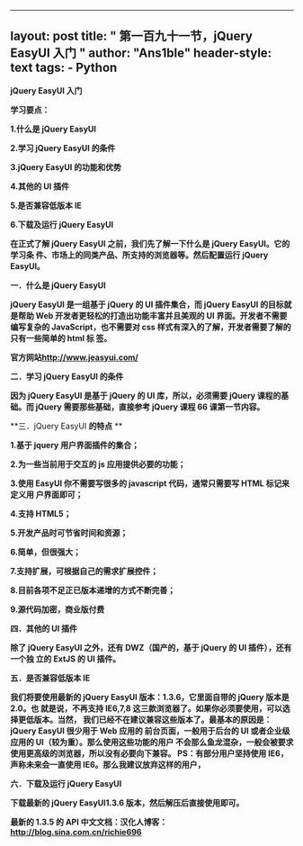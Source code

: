 
---
layout: post
title: " 第一百九十一节，jQuery EasyUI 入门 "
author: "Ans1ble"
header-style: text
tags:
      - Python
---


**jQuery EasyUI 入门**



**学习要点：**

**1.什么是 jQuery EasyUI**

**2.学习 jQuery EasyUI 的条件**

**3.jQuery EasyUI 的功能和优势**

**4.其他的 UI 插件**

**5.是否兼容低版本 IE**

**6.下载及运行 jQuery EasyUI**



**在正式了解 jQuery EasyUI 之前，我们先了解一下什么是 jQuery EasyUI。它的学习条
件、市场上的同类产品、所支持的浏览器等。然后配置运行 jQuery EasyUI。**



**一．什么是 jQuery EasyUI**

**jQuery EasyUI 是一组基于 jQuery 的 UI 插件集合，而 jQuery EasyUI 的目标就是帮助 Web
开发者更轻松的打造出功能丰富并且美观的 UI 界面。开发者不需要编写复杂的 JavaScript，也不需要对 css
样式有深入的了解，开发者需要了解的只有一些简单的 html 标 签。**



**官方网站<http://www.jeasyui.com/>**



**二．学习 jQuery EasyUI 的条件**

**因为 jQuery EasyUI 是基于 jQuery 的 UI 库，所以，必须需要 jQuery 课程的基础。而 jQuery 需要那些基础，直接参考
jQuery 课程 66 课第一节内容。**





**三．jQuery EasyUI **的特点** **

**1.基于 jquery 用户界面插件的集合；**

**2.为一些当前用于交互的 js 应用提供必要的功能；**

**3.使用 EasyUI 你不需要写很多的 javascript 代码，通常只需要写 HTML 标记来定义用 户界面即可；**

**4.支持 HTML5；**

**5.开发产品时可节省时间和资源；**

**6.简单，但很强大；**

**7.支持扩展，可根据自己的需求扩展控件；**

**8.目前各项不足正已版本递增的方式不断完善；**

**9.源代码加密，商业版付费**



**四．其他的 UI 插件**

**除了 jQuery EasyUI 之外，还有 DWZ（国产的，基于 jQuery 的 UI 插件），还有一个独 立的 ExtJS 的 UI 插件。**



**五．是否兼容低版本 IE**

**我们将要使用最新的 jQuery EasyUI 版本：1.3.6，它里面自带的 jQuery 版本是 2.0。也 就是说，不再支持 IE6,7,8
这三款浏览器了。如果你必须要使用，可以选择更低版本。当然， 我们已经不在建议兼容这些版本了。最基本的原因是：jQuery EasyUI 很少用于 Web
应用的 前台页面，一般用于后台的 UI 或者企业级应用的 UI（较为重）。那么使用这些功能的用户
不会那么鱼龙混杂，一般会被要求使用更高级的浏览器，所以没有必要向下兼容。 PS：有部分用户坚持使用 IE6，声称未来会一直使用
IE6。那么我建议放弃这样的用户，**



**六．下载及运行 jQuery EasyUI**

**下载最新的 jQuery EasyUI1.3.6 版本，然后解压后直接使用即可。**

**最新的 1.3.5 的 API 中文文档：汉化人博客：<http://blog.sina.com.cn/richie696>**

